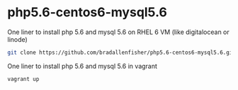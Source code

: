 # php5.6-centos6-mysql5.6
One liner to install php 5.6 and mysql 5.6 on RHEL 6 VM (like digitalocean or linode)

```bash
git clone https://github.com/bradallenfisher/php5.6-centos6-mysql5.6.git; cd php5.6-centos6-mysql5.6; chmod 700 install.sh; chmod 700 post-install.sh; chown vagrant post-install.sh; mv post-install.sh /home/vagrant/; ./install.sh; cd /home/vagrant/;sudo su vagrant; ./post-install.sh
```

One liner to install php 5.6 and mysql 5.6 in vagrant

```bash
vagrant up
```

